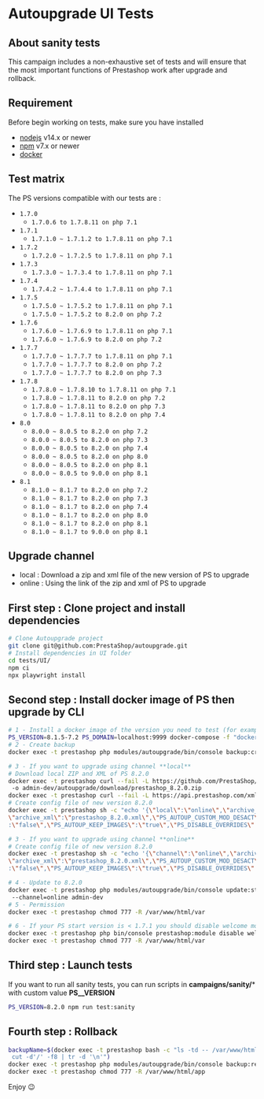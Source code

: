 # Autoupgrade UI Tests

## About sanity tests
This campaign includes a non-exhaustive set of tests and will ensure that the most important functions of Prestashop work
after upgrade and rollback.

## Requirement

Before begin working on tests, make sure you have installed

* [nodejs](https://nodejs.org/) v14.x or newer
* [npm](https://www.npmjs.com/) v7.x or newer
* [docker](https://docs.docker.com/engine/install/)

## Test matrix

The PS versions compatible with our tests are :
- `1.7.0`
  - `1.7.0.6 to 1.7.8.11 on php 7.1`
- `1.7.1`
  - `1.7.1.0 ~ 1.7.1.2 to 1.7.8.11 on php 7.1`
- `1.7.2`
    - `1.7.2.0 ~ 1.7.2.5 to 1.7.8.11 on php 7.1`
- `1.7.3`
    - `1.7.3.0 ~ 1.7.3.4 to 1.7.8.11 on php 7.1`
- `1.7.4`
    - `1.7.4.2 ~ 1.7.4.4 to 1.7.8.11 on php 7.1`
- `1.7.5`
    - `1.7.5.0 ~ 1.7.5.2 to 1.7.8.11 on php 7.1`
    - `1.7.5.0 ~ 1.7.5.2 to 8.2.0 on php 7.2`
- `1.7.6`
    - `1.7.6.0 ~ 1.7.6.9 to 1.7.8.11 on php 7.1`
    - `1.7.6.0 ~ 1.7.6.9 to 8.2.0 on php 7.2`
- `1.7.7`
    - `1.7.7.0 ~ 1.7.7.7 to 1.7.8.11 on php 7.1`
    - `1.7.7.0 ~ 1.7.7.7 to 8.2.0 on php 7.2`
    - `1.7.7.0 ~ 1.7.7.7 to 8.2.0 on php 7.3`
- `1.7.8`
    - `1.7.8.0 ~ 1.7.8.10 to 1.7.8.11 on php 7.1`
    - `1.7.8.0 ~ 1.7.8.11 to 8.2.0 on php 7.2`
    - `1.7.8.0 ~ 1.7.8.11 to 8.2.0 on php 7.3`
    - `1.7.8.0 ~ 1.7.8.11 to 8.2.0 on php 7.4`
- `8.0`
    - `8.0.0 ~ 8.0.5 to 8.2.0 on php 7.2`
    - `8.0.0 ~ 8.0.5 to 8.2.0 on php 7.3`
    - `8.0.0 ~ 8.0.5 to 8.2.0 on php 7.4`
    - `8.0.0 ~ 8.0.5 to 8.2.0 on php 8.0`
    - `8.0.0 ~ 8.0.5 to 8.2.0 on php 8.1`
    - `8.0.0 ~ 8.0.5 to 9.0.0 on php 8.1`
- `8.1`
    - `8.1.0 ~ 8.1.7 to 8.2.0 on php 7.2`
    - `8.1.0 ~ 8.1.7 to 8.2.0 on php 7.3`
    - `8.1.0 ~ 8.1.7 to 8.2.0 on php 7.4`
    - `8.1.0 ~ 8.1.7 to 8.2.0 on php 8.0`
    - `8.1.0 ~ 8.1.7 to 8.2.0 on php 8.1`
    - `8.1.0 ~ 8.1.7 to 9.0.0 on php 8.1`

## Upgrade channel
- local : Download a zip and xml file of the new version of PS to upgrade
- online : Using the link of the zip and xml of PS to upgrade

## First step : Clone project and install dependencies

```bash
# Clone Autoupgrade project
git clone git@github.com:PrestaShop/autoupgrade.git
# Install dependencies in UI folder
cd tests/UI/
npm ci
npx playwright install
```

## Second step : Install docker image of PS then upgrade by CLI
```bash
# 1 - Install a docker image of the version you need to test (for example 8.1.5 on php 7.2)
PS_VERSION=8.1.5-7.2 PS_DOMAIN=localhost:9999 docker-compose -f "docker-compose.yml" up --build
# 2 - Create backup
docker exec -t prestashop php modules/autoupgrade/bin/console backup:create admin-dev

# 3 - If you want to upgrade using channel **local**
# Download local ZIP and XML of PS 8.2.0
docker exec -t prestashop curl --fail -L https://github.com/PrestaShop/zip-archives/raw/main/prestashop_8.2.0.zip
 -o admin-dev/autoupgrade/download/prestashop_8.2.0.zip
docker exec -t prestashop curl --fail -L https://api.prestashop.com/xml/md5/8.2.0.xml -o admin-dev/autoupgrade/download/prestashop_8.2.0.xml
# Create config file of new version 8.2.0
docker exec -t prestashop sh -c "echo '{\"local\":\"online\",\"archive_zip\":\"prestashop_8.2.0.zip\",
\"archive_xml\":\"prestashop_8.2.0.xml\",\"PS_AUTOUP_CUSTOM_MOD_DESACT\":\"true\",\"PS_AUTOUP_CHANGE_DEFAULT_THEME\"
:\"false\",\"PS_AUTOUP_KEEP_IMAGES\":\"true\",\"PS_DISABLE_OVERRIDES\":\"true\"}' > modules/autoupgrade/config.json"

# 3 - If you want to upgrade using channel **online**
# Create config file of new version 8.2.0
docker exec -t prestashop sh -c "echo '{\"channel\":\"online\",\"archive_zip\":\"prestashop_8.2.0.zip\",
\"archive_xml\":\"prestashop_8.2.0.xml\",\"PS_AUTOUP_CUSTOM_MOD_DESACT\":\"true\",\"PS_AUTOUP_CHANGE_DEFAULT_THEME\"
:\"false\",\"PS_AUTOUP_KEEP_IMAGES\":\"true\",\"PS_DISABLE_OVERRIDES\":\"true\"}' > modules/autoupgrade/config.json"

# 4 - Update to 8.2.0
docker exec -t prestashop php modules/autoupgrade/bin/console update:start --config-file-path=modules/autoupgrade/config.json
 --channel=online admin-dev
# 5 - Permission
docker exec -t prestashop chmod 777 -R /var/www/html/var

# 6 - If your PS start version is < 1.7.1 you should disable welcome module
docker exec -t prestashop php bin/console prestashop:module disable welcome
docker exec -t prestashop chmod 777 -R /var/www/html/var
```

## Third step : Launch tests

If you want to run all sanity tests, you can run scripts in **campaigns/sanity/*** with custom value **PS__VERSION**
```bash
PS_VERSION=8.2.0 npm run test:sanity
```

## Fourth step : Rollback
```bash
backupName=$(docker exec -t prestashop bash -c "ls -td -- /var/www/html/admin-dev/autoupgrade/backup/*/ | head -n 1 |
 cut -d'/' -f8 | tr -d '\n'")
docker exec -t prestashop php modules/autoupgrade/bin/console backup:restore --backup=$backupName admin-dev
docker exec -t prestashop chmod 777 -R /var/www/html/app
```

Enjoy 😉
